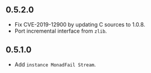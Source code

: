 ## 0.5.2.0

* Fix CVE-2019-12900 by updating C sources to 1.0.8.
* Port incremental interface from `zlib`.

## 0.5.1.0

* Add `instance MonadFail Stream`.
